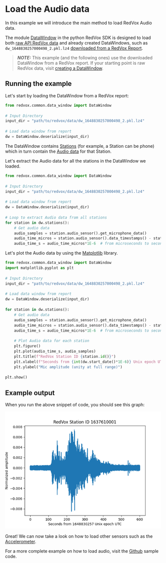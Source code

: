 # Load the Audio data 

In this example we will introduce the main method to load RedVox Audio data.

The module [DataWindow](https://github.com/RedVoxInc/redvox-python-sdk/tree/master/docs/python_sdk/data_window#-redvox-python-sdk-datawindow-manual)
in the python RedVox SDK is designed to load both [raw API RedVox data](https://github.com/RedVoxInc/redvox-python-sdk/tree/master/docs/python_sdk/data_window#creating-datawindows) 
and already created DataWindows, such as `dw_1648830257000498_2.pkl.lz4` [downloaded from a RedVox Report](getting_data_from_report.md).

> **_NOTE:_**  This example (and the following ones) use the downloaded DataWindow from a RedVox report. 
> If your starting point is raw RedVox data, visit 
> [creating a DataWindow](https://github.com/RedVoxInc/redvox-python-sdk/tree/master/docs/python_sdk/data_window#creating-datawindows).

## Running the example

Let's start by loading the DataWindow from a RedVox report:

```python
from redvox.common.data_window import DataWindow

# Input Directory
input_dir = "path/to/redvox/data/dw_1648830257000498_2.pkl.lz4"

# Load data window from report
dw = DataWindow.deserialize(input_dir)
```
The DataWindow contains [Stations](https://github.com/RedVoxInc/redvox-python-sdk/tree/master/docs/python_sdk/data_window/station#-redvox-python-sdk-station-and-sensordata-manual)
(for example, a Station can be phone) which in turn contain the [Audio data](https://github.com/RedVoxInc/redvox-python-sdk/tree/master/docs/python_sdk/data_window/station#sensor-data)
for that Station.

Let's extract the Audio data for all the stations in the DataWindow we loaded.

```python
from redvox.common.data_window import DataWindow

# Input Directory
input_dir = "path/to/redvox/data/dw_1648830257000498_2.pkl.lz4"

# Load data window from report
dw = DataWindow.deserialize(input_dir)

# Loop to extract Audio data from all stations
for station in dw.stations():
    # Get audio data 
    audio_samples = station.audio_sensor().get_microphone_data()
    audio_time_micros = station.audio_sensor().data_timestamps() - station.audio_sensor().first_data_timestamp()
    audio_time_s = audio_time_micros*1E-6  # from microseconds to seconds
```
Let's plot the Audio data by using the [Matplotlib](https://matplotlib.org/) library.

```python
from redvox.common.data_window import DataWindow
import matplotlib.pyplot as plt

# Input Directory
input_dir = "path/to/redvox/data/dw_1648830257000498_2.pkl.lz4"

# Load data window from report
dw = DataWindow.deserialize(input_dir)

for station in dw.stations():
    # Get audio data 
    audio_samples = station.audio_sensor().get_microphone_data()
    audio_time_micros = station.audio_sensor().data_timestamps() - station.audio_sensor().first_data_timestamp()
    audio_time_s = audio_time_micros*1E-6  # from microseconds to seconds
    
    # Plot Audio data for each station
    plt.figure()
    plt.plot(audio_time_s, audio_samples)
    plt.title(f"RedVox Station ID {station.id()}")
    plt.xlabel(f"Seconds from {int(dw.start_date()*1E-6)} Unix epoch UTC")
    plt.ylabel("Mic amplitude (unity at full range)")

plt.show()
```
## Example output

When you run the above snippet of code, you should see this graph:

![](../img/fig_ex_00.png)

Great! We can now take a look on how to load other sensors such as the [Accelerometer](01_accelerometer_from_report.md).

For a more complete example on how to load audio, visit the [Github](https://github.com/RedVoxInc/redvox-examples/blob/main/examples/ex_00_report_audio/load_audio.py)
sample code.


